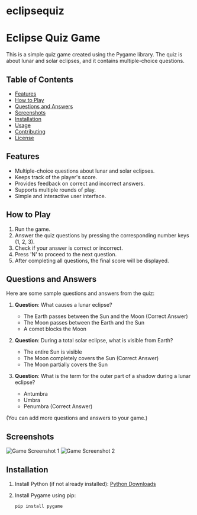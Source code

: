 # eclipsequiz
# Eclipse Quiz Game

This is a simple quiz game created using the Pygame library. The quiz is about lunar and solar eclipses, and it contains multiple-choice questions.

## Table of Contents

- [Features](#features)
- [How to Play](#how-to-play)
- [Questions and Answers](#questions-and-answers)
- [Screenshots](#screenshots)
- [Installation](#installation)
- [Usage](#usage)
- [Contributing](#contributing)
- [License](#license)

## Features

- Multiple-choice questions about lunar and solar eclipses.
- Keeps track of the player's score.
- Provides feedback on correct and incorrect answers.
- Supports multiple rounds of play.
- Simple and interactive user interface.

## How to Play

1. Run the game.
2. Answer the quiz questions by pressing the corresponding number keys (1, 2, 3).
3. Check if your answer is correct or incorrect.
4. Press 'N' to proceed to the next question.
5. After completing all questions, the final score will be displayed.

## Questions and Answers

Here are some sample questions and answers from the quiz:

1. **Question**: What causes a lunar eclipse?
   - The Earth passes between the Sun and the Moon (Correct Answer)
   - The Moon passes between the Earth and the Sun
   - A comet blocks the Moon

2. **Question**: During a total solar eclipse, what is visible from Earth?
   - The entire Sun is visible
   - The Moon completely covers the Sun (Correct Answer)
   - The Moon partially covers the Sun

3. **Question**: What is the term for the outer part of a shadow during a lunar eclipse?
   - Antumbra
   - Umbra
   - Penumbra (Correct Answer)

(You can add more questions and answers to your game.)

## Screenshots

![Game Screenshot 1](screenshot1.png)
![Game Screenshot 2](screenshot2.png)

## Installation

1. Install Python (if not already installed): [Python Downloads](https://www.python.org/downloads/)

2. Install Pygame using pip:

   ```bash
   pip install pygame
